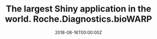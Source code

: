 ---
title: 'The largest Shiny application in the world. Roche.Diagnostics.bioWARP'
authors:
- Sebastian Wolf
date: '2018-08-16T00:00:00Z'

# Schedule page publish date (NOT proceeding's date).
publishDate: '20001-01-01T00:00:00Z'

# proceeding type.
# Legend: 0 = Uncategorized; 1 = Talk, 2 = Keynote, 3 = Workshop
# To add more update publications_types.toml and en.yaml
proceeding_types: ['3']

# proceeding name and optional abbreviated proceeding name.
proceeding: Presented at 2018 Conference
proceeding_short: Presented at 2018 Conference

abstract: 

tags:
- Roche / Genentech
featured: false

links:
url_slides: ''
url_video: ''

---